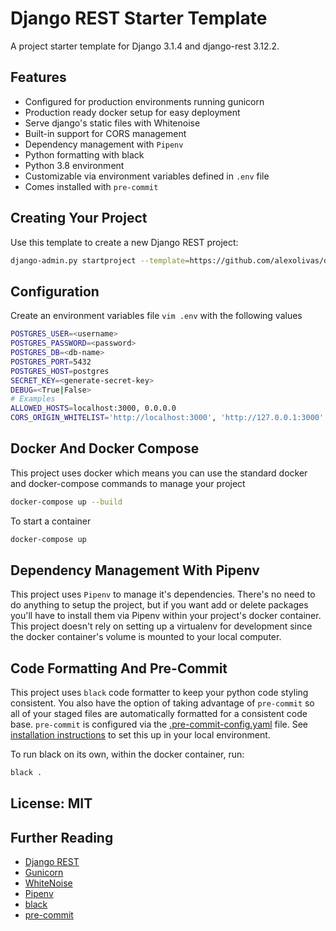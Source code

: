 # Django REST Starter Template

A project starter template for Django 3.1.4 and django-rest 3.12.2.

## Features

- Configured for production environments running gunicorn
- Production ready docker setup for easy deployment
- Serve django's static files with Whitenoise
- Built-in support for CORS management
- Dependency management with `Pipenv`
- Python formatting with black
- Python 3.8 environment
- Customizable via environment variables defined in `.env` file
- Comes installed with `pre-commit`

## Creating Your Project

Use this template to create a new Django REST project:

```bash
django-admin.py startproject --template=https://github.com/alexolivas/djangorest-template/archive/master.zip --name=Procfile <your-project-name>
```

## Configuration

Create an environment variables file `vim .env` with the following values

```bash
POSTGRES_USER=<username>
POSTGRES_PASSWORD=<password>
POSTGRES_DB=<db-name>
POSTGRES_PORT=5432
POSTGRES_HOST=postgres
SECRET_KEY=<generate-secret-key>
DEBUG=<True|False>
# Examples
ALLOWED_HOSTS=localhost:3000, 0.0.0.0
CORS_ORIGIN_WHITELIST='http://localhost:3000', 'http://127.0.0.1:3000'
```

## Docker And Docker Compose

This project uses docker which means you can use the standard docker and docker-compose commands to manage your project

```bash
docker-compose up --build
```

To start a container

```bash
docker-compose up
```

## Dependency Management With Pipenv

This project uses `Pipenv` to manage it's dependencies. There's no need to do anything to setup the project, but if you want add or delete packages you'll have to install them via Pipenv within your project's docker container. This project doesn't rely on setting up a virtualenv for development since the docker container's volume is mounted to your local computer.

## Code Formatting And Pre-Commit

This project uses `black` code formatter to keep your python code styling consistent. You also have the option of taking advantage of `pre-commit` so all of your staged files are automatically formatted for a consistent code base. `pre-commit` is configured via the [.pre-commit-config.yaml](.pre-commit-config.yaml) file. See [installation instructions](https://pre-commit.com/#install) to set this up in your local environment.

To run black on its own, within the docker container, run:

```bash
black .
```

## License: MIT

## Further Reading

- [Django REST](https://www.django-rest-framework.org/)
- [Gunicorn](https://warehouse.python.org/project/gunicorn/)
- [WhiteNoise](https://warehouse.python.org/project/whitenoise/)
- [Pipenv](https://pypi.org/project/pipenv/)
- [black](https://black.readthedocs.io/en/stable/)
- [pre-commit](https://pre-commit.com/)
